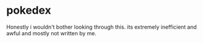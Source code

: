 # pokedex
Honestly i wouldn't bother looking through this. its extremely inefficient and awful and mostly not written by me.
